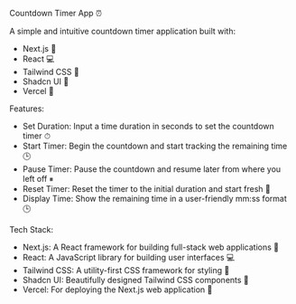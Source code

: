 Countdown Timer App ⏰

A simple and intuitive countdown timer application built with:

- Next.js 🚀
- React 💻
- Tailwind CSS 🎨
- Shadcn UI 🌈
- Vercel 🚀

Features:

- Set Duration: Input a time duration in seconds to set the countdown timer ⏱
- Start Timer: Begin the countdown and start tracking the remaining time 🕒
- Pause Timer: Pause the countdown and resume later from where you left off ⏸
- Reset Timer: Reset the timer to the initial duration and start fresh 🔄
- Display Time: Show the remaining time in a user-friendly mm:ss format 🕒

Tech Stack:

- Next.js: A React framework for building full-stack web applications 🚀
- React: A JavaScript library for building user interfaces 💻
- Tailwind CSS: A utility-first CSS framework for styling 🎨
- Shadcn UI: Beautifully designed Tailwind CSS components 🌈
- Vercel: For deploying the Next.js web application 🚀

